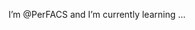 I’m @PerFACS and I’m currently learning ...

<!---
PerFACS is a repository of bioanalytical tidbits
--->
